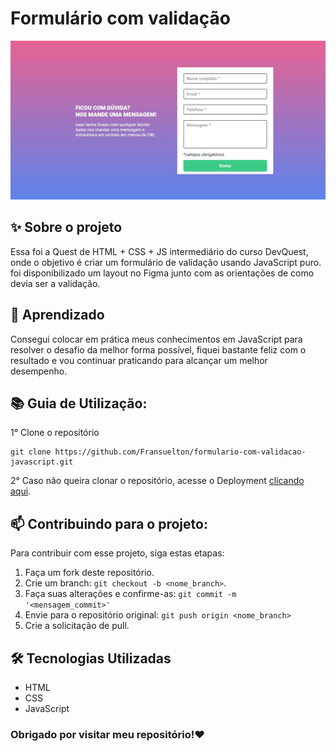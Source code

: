 # Formulário com validação 

![](./design/desktop-design.jpg)

## ✨ Sobre o projeto

Essa foi a Quest de HTML + CSS + JS intermediário do curso DevQuest, onde o objetivo é criar um formulário de validação usando JavaScript puro. foi disponibilizado um layout no Figma junto com as orientações de como devia ser a validação.

## 🚀 Aprendizado

Consegui colocar em prática meus conhecimentos em JavaScript para resolver o desafio da melhor forma possível, fiquei bastante feliz com o resultado e vou continuar praticando para alcançar um melhor desempenho.

## 📚 Guia de Utilização:

1° Clone o repositório

```
git clone https://github.com/Fransuelton/formulario-com-validacao-javascript.git
```

2° Caso não queira clonar o repositório, acesse o Deployment [clicando aqui](https://fransuelton.github.io/formulario-com-validacao-javascript/).

## 📫 Contribuindo para o projeto:

Para contribuir com esse projeto, siga estas etapas:

1. Faça um fork deste repositório.
2. Crie um branch: `git checkout -b <nome_branch>`.
3. Faça suas alterações e confirme-as: `git commit -m '<mensagem_commit>'`
4. Envie para o repositório original: `git push origin <nome_branch>`
5. Crie a solicitação de pull.

## 🛠️ Tecnologias Utilizadas

- HTML
- CSS
- JavaScript

### Obrigado por visitar meu repositório!❤️